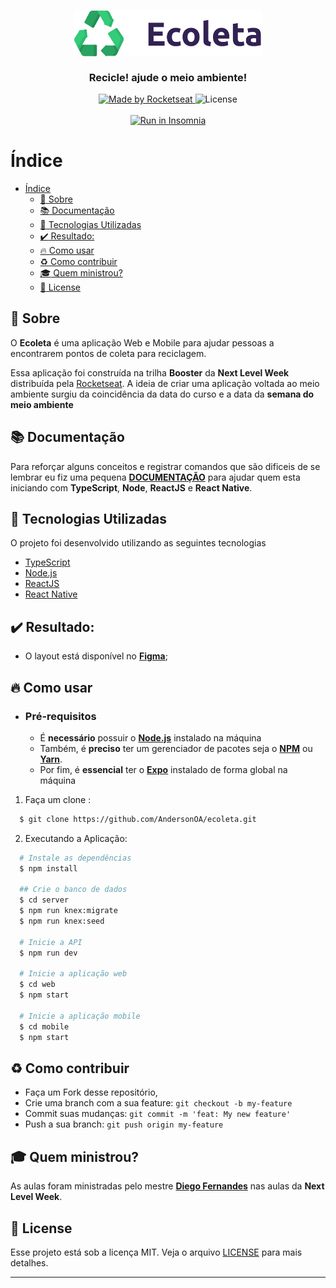 <h3 align="center">
    <img alt="Logo" title="#logo" width="300px" src=".github/logo.png">
    <br><br>
    <b>Recicle! ajude o meio ambiente!</b>  
    <br>
</h3>

<p align="center">
  <a href="https://rocketseat.com.br">
    <img alt="Made by Rocketseat" src="https://img.shields.io/badge/made%20by-Rocketseat-%237519C1">
  </a>
  <a>
  <img alt="License" src="https://img.shields.io/github/license/vitorserrano/ecoleta?color=%237519C1">
  <br><br>
  <a href="https://insomnia.rest/run/?label=Ecoleta&uri=https%3A%2F%2Fraw.githubusercontent.com%2Fvitorserrano%2Fecoleta%2Fmaster%2F.github%2FInsomnia_2020-06-05.json" target="_blank"><img src="https://insomnia.rest/images/run.svg" alt="Run in Insomnia"></a>
</p>

# Índice

- [Índice](#índice)
  - [:bookmark: Sobre](#bookmark-sobre)
  - [:books: Documentação](#books-documentação)
  - [:rocket: Tecnologias Utilizadas](#rocket-tecnologias-utilizadas)
  - [:heavy_check_mark: Resultado:](#heavy_check_mark-resultado)
  - [:fire: Como usar](#fire-como-usar)
  - [:recycle: Como contribuir](#recycle-como-contribuir)
  - [:mortar_board: Quem ministrou?](#mortar_board-quem-ministrou)
  - [:memo: License](#memo-license)

<a id="sobre"></a>

## :bookmark: Sobre

O <strong>Ecoleta</strong> é uma aplicação Web e Mobile para ajudar pessoas a encontrarem pontos de coleta para reciclagem.

Essa aplicação foi construída na trilha <strong>Booster</strong> da <strong>Next Level Week</strong> distribuída pela [Rocketseat](https://rocketseat.com.br/). A ideia de criar uma aplicação voltada ao meio ambiente surgiu da coincidência da data do curso e a data da <strong>semana do meio ambiente</strong>

<a id="documentacao"></a>

## :books: Documentação

Para reforçar alguns conceitos e registrar comandos que são dificeis de se lembrar eu fiz uma pequena **[DOCUMENTAÇÃO](DOCUMENTATION.md)** para ajudar quem esta iniciando com **TypeScript**, **Node**, **ReactJS** e **React Native**.

<a id="tecnologias-utilizadas"></a>

## :rocket: Tecnologias Utilizadas

O projeto foi desenvolvido utilizando as seguintes tecnologias

- [TypeScript](https://www.typescriptlang.org/)
- [Node.js](https://nodejs.org/en/)
- [ReactJS](https://reactjs.org/)
- [React Native](https://reactnative.dev/)

## :heavy_check_mark: Resultado:

- O layout está disponível no **[Figma](https://www.figma.com/file/1SxgOMojOB2zYT0Mdk28lB/)**;

<a id="como-usar"></a>

## :fire: Como usar

- ### **Pré-requisitos**

  - É **necessário** possuir o **[Node.js](https://nodejs.org/en/)** instalado na máquina
  - Também, é **preciso** ter um gerenciador de pacotes seja o **[NPM](https://www.npmjs.com/)** ou **[Yarn](https://yarnpkg.com/)**.
  - Por fim, é **essencial** ter o **[Expo](https://expo.io/)** instalado de forma global na máquina

1. Faça um clone :

```sh
  $ git clone https://github.com/AndersonOA/ecoleta.git
```

2. Executando a Aplicação:

```sh
  # Instale as dependências
  $ npm install

  ## Crie o banco de dados
  $ cd server
  $ npm run knex:migrate
  $ npm run knex:seed

  # Inicie a API
  $ npm run dev

  # Inicie a aplicação web
  $ cd web
  $ npm start

  # Inicie a aplicação mobile
  $ cd mobile
  $ npm start
```

<a id="como-contribuir"></a>

## :recycle: Como contribuir

- Faça um Fork desse repositório,
- Crie uma branch com a sua feature: `git checkout -b my-feature`
- Commit suas mudanças: `git commit -m 'feat: My new feature'`
- Push a sua branch: `git push origin my-feature`

## :mortar_board: Quem ministrou?

As aulas foram ministradas pelo mestre **[Diego Fernandes](https://github.com/diego3g)** nas aulas da **Next Level Week**.

## :memo: License

Esse projeto está sob a licença MIT. Veja o arquivo [LICENSE](LICENSE) para mais detalhes.

---
